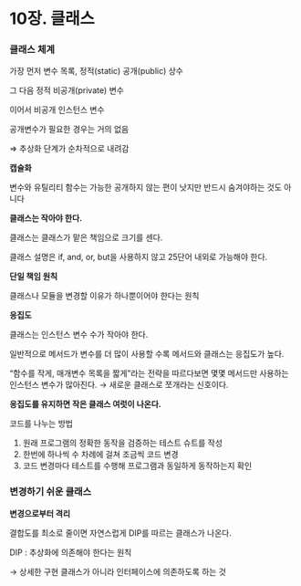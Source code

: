 # 10장. 클래스

### 클래스 체계

가장 먼저 변수 목록, 정적(static) 공개(public) 상수

그 다음 정적 비공개(private) 변수

이어서 비공개 인스턴스 변수

공개변수가 필요한 경우는 거의 없음

⇒ 추상화 단계가 순차적으로 내려감

**캡슐화**

변수와 유틸리티 함수는 가능한 공개하지 않는 편이 낫지만 반드시 숨겨야하는 것도 아니다

**클래스는 작아야 한다.**

클래스는 클래스가 맡은 책임으로 크기를 센다.

클래스 설명은 if, and, or, but을 사용하지 않고 25단어 내외로 가능해야 한다.

**단일 책임 원칙**

클래스나 모듈을 변경할 이유가 하나뿐이어야 한다는 원칙

**응집도**

클래스는 인스턴스 변수 수가 작아야 한다.

일반적으로 메서드가 변수를 더 많이 사용할 수록 메서드와 클래스는 응집도가 높다.

“함수를 작게, 매개변수 목록을 짧게”라는 전략을 따르다보면 몇몇 메서드만 사용하는 인스턴스 변수가 많아진다. → 새로운 클래스로 쪼개라는 신호이다.

**응집도를 유지하면 작은 클래스 여럿이 나온다.**

코드를 나누는 방법

1. 원래 프로그램의 정확한 동작을 검증하는 테스트 슈트를 작성
2. 한번에 하나씩 수 차례에 걸쳐 조금씩 코드 변경
3. 코드 변경마다 테스트를 수행해 프로그램과 동일하게 동작하는지 확인

### 변경하기 쉬운 클래스

**변경으로부터 격리**

결합도를 최소로 줄이면 자연스럽게 DIP를 따르는 클래스가 나온다.

DIP : 추상화에 의존해야 한다는 원칙

→ 상세한 구현 클래스가 아니라 인터페이스에 의존하도록 하는 것